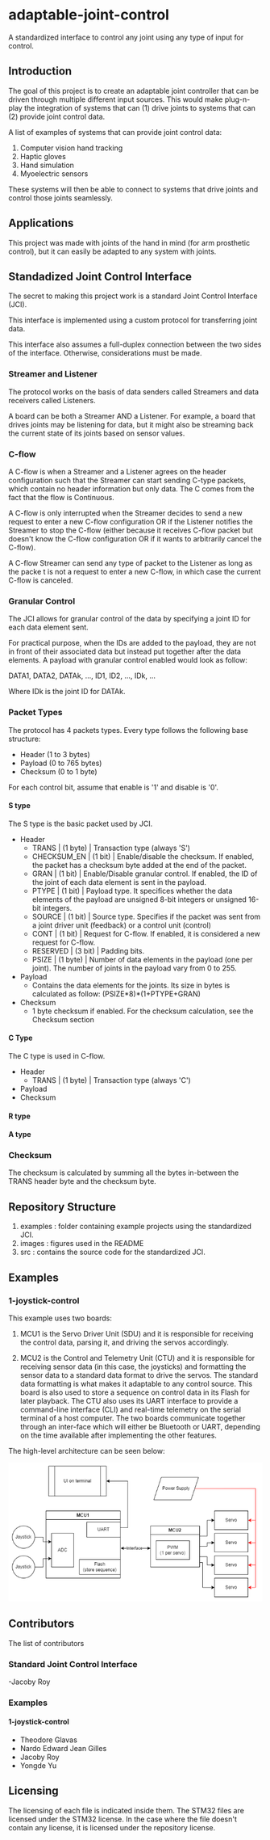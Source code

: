 # adaptable-joint-control
A standardized interface to control any joint using any type of input for control.

## Introduction

The goal of this project is to create an adaptable joint controller that can be driven through multiple different input sources. This would make plug-n-play the integration of systems that can (1) drive joints to systems that can (2) provide joint control data. 

A list of examples of systems that can provide joint control data:
1. Computer vision hand tracking
2. Haptic gloves
3. Hand simulation
4. Myoelectric sensors

These systems will then be able to connect to systems that drive joints and control those joints seamlessly.

## Applications

This project was made with joints of the hand in mind (for arm prosthetic control), but it can easily be adapted to any system with joints.


## Standadized Joint Control Interface

The secret to making this project work is a standard Joint Control Interface (JCI).

This interface is implemented using a custom protocol for transferring joint data.

This interface also assumes a full-duplex connection between the two sides of the interface. Otherwise, considerations must be made.


### Streamer and Listener

The protocol works on the basis of data senders called Streamers and data receivers called Listeners.

A board can be both a Streamer AND a Listener. For example, a board that drives joints may be listening for data, but it might also be streaming back the current state of its joints based on sensor values.

### C-flow

A C-flow is when a Streamer and a Listener agrees on the header configuration such that the Streamer can start sending C-type packets, which contain no header information but only data. The C comes from the fact that the flow is Continuous.

A C-flow is only interrupted when the Streamer decides to send a new request to enter a new C-flow configuration OR if the Listener notifies the Streamer to stop the C-flow (either because it receives C-flow packet but doesn't know the C-flow configuration OR if it wants to arbitrarily cancel the C-flow).

A C-flow Streamer can send any type of packet to the Listener as long as the packe t is not a request to enter a new C-flow, in which case the current C-flow is canceled.


### Granular Control

The JCI allows for granular control of the data by specifying a joint ID for each data element sent.

For practical purpose, when the IDs are added to the payload, they are not in front of their associated data but instead put together after the data elements. A payload with granular control enabled would look as follow:

DATA1, DATA2, DATAk, ..., ID1, ID2, ..., IDk, ...

Where IDk is the joint ID for DATAk.

### Packet Types

The protocol has 4 packets types. Every type follows the following base structure:

* Header (1 to 3 bytes)
* Payload (0 to 765 bytes)
* Checksum (0 to 1 byte)

For each control bit, assume that enable is '1' and disable is '0'.

#### S type

The S type is the basic packet used by JCI. 

* Header
  * TRANS       | (1 byte) | Transaction type (always 'S')
  * CHECKSUM_EN | (1 bit)  | Enable/disable the checksum. If enabled, the packet has a checksum byte added at the end of the packet.
  * GRAN        | (1 bit)  | Enable/Disable granular control. If enabled, the ID of the joint of each data element is sent in the payload.
  * PTYPE       | (1 bit)  | Payload type. It specifices whether the data elements of the payload are unsigned 8-bit integers or unsigned 16-bit integers.
  * SOURCE      | (1 bit)  | Source type. Specifies if the packet was sent from a joint driver unit (feedback) or a control unit (control)
  * CONT        | (1 bit)  | Request for C-flow. If enabled, it is considered a new request for C-flow.
  * RESERVED    | (3 bit)  | Padding bits.
  * PSIZE       | (1 byte) | Number of data elements in the payload (one per joint). The number of joints in the payload vary from 0 to 255.
* Payload
  * Contains the data elements for the joints. Its size in bytes is calculated as follow: (PSIZE\*8)\*(1+PTYPE+GRAN)
* Checksum
  * 1 byte checksum if enabled. For the checksum calculation, see the Checksum section


#### C Type

The C type is used in C-flow.

* Header
  * TRANS       | (1 byte) | Transaction type (always 'C')
* Payload
* Checksum

#### R type

#### A type

### Checksum

The checksum is calculated by summing all the bytes in-between the TRANS header byte and the checksum byte.


## Repository Structure

1. examples : folder containing example projects using the standardized JCI.
2. images : figures used in the README
3. src : contains the source code for the standardized JCI.


## Examples

### 1-joystick-control

This example uses two boards:

1. MCU1 is the Servo Driver Unit (SDU) and it is responsible for receiving the control data, parsing it, and driving the servos accordingly.

2. MCU2 is the Control and Telemetry Unit (CTU) and it is responsible for receiving sensor data (in this case, the joysticks) and formatting the sensor data to a standard data format to drive the servos. The standard data formatting is what makes it adaptable to any control source. This board is also used to store a sequence on control data in its Flash for later playback. The CTU also uses its UART interface to provide a command-line interface (CLI) and real-time telemetry on the serial terminal of a host computer.
The two boards communicate together through an inter-face which will either be Bluetooth or UART, depending on the time available after implementing the other features.

The high-level architecture can be seen below:

![joystick-control-arch](images/joystick-control.png)



## Contributors

The list of contributors
### Standard Joint Control Interface
-Jacoby Roy


### Examples

#### 1-joystick-control
* Theodore Glavas
* Nardo Edward Jean Gilles
* Jacoby Roy
* Yongde Yu


## Licensing

The licensing of each file is indicated inside them. The STM32 files are licensed under the STM32 license. In the case where the file doesn't contain any license, it is licensed under the repository license.


